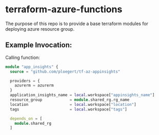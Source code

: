 
# terraform-azure-functions
The purpose of this repo is to provide a base terraform modules for deploying azure resource group. 

## Example Invocation:
Calling function:

```terraform
module "app_insights" {
  source = "github.com/ploegert/tf-az-appinsights"

  providers = {
    azurerm = azurerm
  }
  application_insights_name = local.workspace["appinsights_name"]
  resource_group            = module.shared_rg.rg_name
  location                  = local.workspace["location"]
  tags                      = local.workspace["tags"]

  depends_on = [
    module.shared_rg
  ]
```